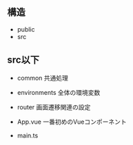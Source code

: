 ## 構造
* public
* src

## src以下
* common
共通処理

* environments
全体の環境変数

* router
画面遷移関連の設定

* App.vue
一番初めのVueコンポーネント

* main.ts